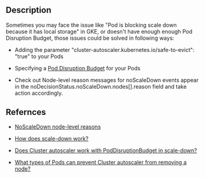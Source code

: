 #

## Description

Sometimes you may face the issue like "Pod is blocking scale down because it has local storage" in GKE, or doesn't have enough enough Pod Disruption Budget, those issues could be solved in following ways:

- Adding the parameter "cluster-autoscaler.kubernetes.io/safe-to-evict": "true" to your Pods

- Specifying a [Pod Disruption Budget](https://kubernetes.io/docs/tasks/run-application/configure-pdb/) for your Pods

- Check out Node-level reason messages for noScaleDown events appear in the noDecisionStatus.noScaleDown.nodes[].reason field and take action accordingly.

## Refernces

- [NoScaleDown node-level reasons](https://cloud.google.com/kubernetes-engine/docs/how-to/cluster-autoscaler-visibility#noscaledown-node-level-reasons)

- [How does scale-down work?](https://github.com/kubernetes/autoscaler/blob/master/cluster-autoscaler/FAQ.md#how-does-scale-down-work)

- [Does Cluster autoscaler work with PodDisruptionBudget in scale-down?](https://github.com/kubernetes/autoscaler/blob/master/cluster-autoscaler/FAQ.md#does-ca-work-with-poddisruptionbudget-in-scale-down)

- [What types of Pods can prevent Cluster autoscaler from removing a node?](https://github.com/kubernetes/autoscaler/blob/master/cluster-autoscaler/FAQ.md#what-types-of-pods-can-prevent-ca-from-removing-a-node)